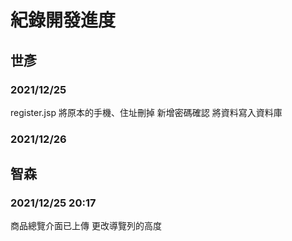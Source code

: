 # 紀錄開發進度 #


##  世彥 ##

### 2021/12/25 ###
register.jsp 
將原本的手機、住址刪掉
新增密碼確認
將資料寫入資料庫

### 2021/12/26 ###

##  智森 ##
### 2021/12/25 20:17 ###
商品總覽介面已上傳
更改導覽列的高度
